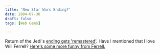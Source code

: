 ```yaml
---
title: 'New Star Wars Ending?'
date: 2004-07-30
draft: false
tags: [Web Gems]

---
```


Return of the Jedi's [ending gets 'remastered'](http://waxy.org/random/video/Return_of_the_Jedi_-_New_Ending.mov). Have I mentioned that I love Will Ferrell? [Here's some more funny from Ferrell.](http://www.kintera.org/atf/cf/{06DAEF0E-9000-4422-B4DA-AFBAA10CAF60}/STRAIGHTTALKHI.ASX)
